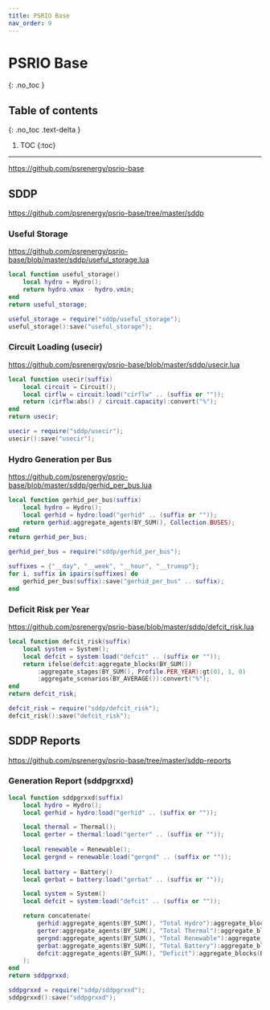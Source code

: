 ```yaml
---
title: PSRIO Base
nav_order: 9
---
```


# PSRIO Base
{: .no_toc }

## Table of contents
{: .no_toc .text-delta }

1. TOC
{:toc}

---

https://github.com/psrenergy/psrio-base

## SDDP

https://github.com/psrenergy/psrio-base/tree/master/sddp

### Useful Storage

https://github.com/psrenergy/psrio-base/blob/master/sddp/useful_storage.lua

```lua
local function useful_storage()
    local hydro = Hydro();
    return hydro.vmax - hydro.vmin;
end
return useful_storage;
```

```lua
useful_storage = require("sddp/useful_storage");
useful_storage():save("useful_storage");
```

### Circuit Loading (usecir)

https://github.com/psrenergy/psrio-base/blob/master/sddp/usecir.lua

``` lua
local function usecir(suffix)
    local circuit = Circuit();
    local cirflw = circuit:load("cirflw" .. (suffix or ""));
    return (cirflw:abs() / circuit.capacity):convert("%");
end
return usecir;
```

``` lua
usecir = require("sddp/usecir");
usecir():save("usecir");
```

### Hydro Generation per Bus

https://github.com/psrenergy/psrio-base/blob/master/sddp/gerhid_per_bus.lua

```lua
local function gerhid_per_bus(suffix)
    local hydro = Hydro();
    local gerhid = hydro:load("gerhid" .. (suffix or ""));
    return gerhid:aggregate_agents(BY_SUM(), Collection.BUSES);
end
return gerhid_per_bus;
```

```lua
gerhid_per_bus = require("sddp/gerhid_per_bus");

suffixes = {"__day", "__week", "__hour", "__trueup"};
for i, suffix in ipairs(suffixes) do 
    gerhid_per_bus(suffix):save("gerhid_per_bus" .. suffix); 
end
```

### Deficit Risk per Year

https://github.com/psrenergy/psrio-base/blob/master/sddp/defcit_risk.lua

```lua
local function defcit_risk(suffix)
    local system = System();
    local defcit = system:load("defcit" .. (suffix or "")); 
    return ifelse(defcit:aggregate_blocks(BY_SUM())
        :aggregate_stages(BY_SUM(), Profile.PER_YEAR):gt(0), 1, 0)
        :aggregate_scenarios(BY_AVERAGE()):convert("%");
end
return defcit_risk;
```

```lua
defcit_risk = require("sddp/defcit_risk");
defcit_risk():save("defcit_risk");
```

## SDDP Reports

https://github.com/psrenergy/psrio-base/tree/master/sddp-reports

### Generation Report (sddpgrxxd)

```lua
local function sddpgrxxd(suffix)
    local hydro = Hydro();
    local gerhid = hydro:load("gerhid" .. (suffix or ""));

    local thermal = Thermal();
    local gerter = thermal:load("gerter" .. (suffix or ""));
    
    local renewable = Renewable();
    local gergnd = renewable:load("gergnd" .. (suffix or ""));
    
    local battery = Battery()
    local gerbat = battery:load("gerbat" .. (suffix or ""));

    local system = System()
    local defcit = system:load("defcit" .. (suffix or ""));

    return concatenate(
        gerhid:aggregate_agents(BY_SUM(), "Total Hydro"):aggregate_blocks(BY_SUM()):aggregate_scenarios(BY_AVERAGE()),
        gerter:aggregate_agents(BY_SUM(), "Total Thermal"):aggregate_blocks(BY_SUM()):aggregate_scenarios(BY_AVERAGE()),
        gergnd:aggregate_agents(BY_SUM(), "Total Renewable"):aggregate_blocks(BY_SUM()):aggregate_scenarios(BY_AVERAGE()),
        gerbat:aggregate_agents(BY_SUM(), "Total Battery"):aggregate_blocks(BY_SUM()):aggregate_scenarios(BY_AVERAGE()):convert("GWh"),
        defcit:aggregate_agents(BY_SUM(), "Deficit"):aggregate_blocks(BY_SUM()):aggregate_scenarios(BY_AVERAGE())
    );
end
return sddpgrxxd;
```

```lua
sddpgrxxd = require("sddp/sddpgrxxd");
sddpgrxxd():save("sddpgrxxd");
```